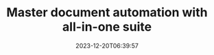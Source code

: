 ---
############################# Static ##########################
layout: "family"
date: 2023-12-20T06:39:57
draft: false

product: "Total"
product_tag: "total"

############################# Head ############################
head_title: "Document Automation APIs | On Premise APIs and online services"
head_description: "Automate your document manipulation easily and free"

############################# Header ##########################
title: "Master document automation with all-in-one suite"
description: |
  Simplify repetitive document tasks and streamline your workflows with just a few lines of code. Powerful APIs make integration effortless, empowering you to focus on innovation, not infrastructure.

  Convert, sign, view, annotate - conquer any document task with minimal code. From Word to PDF, Excel to images, handle everything seamlessly. Less code, bigger impact.

  Automate document tasks, boost efficiency, and move fast with lightning-speed integration. Save time and resources, focusing on what truly matters to your business.

############################# Platforms ############################
supported_platforms:
  enable: true  
  head_title: "Choose your platform"
  title: "Supported platforms"
  description: "GroupDocs.Total library supports the following operating systems and frameworks"
  details_link_title: "Learn more"
  items:
    # supported_platforms loop
    - title: ".NET"
      description: "GroupDocs.Total for .NET"
      color: "blue"
      tag: "net"
      link: "/total/net/"
      features_link: "https://docs.groupdocs.com/total/net/system-requirements/"
      features:
        # features loop
        - content: ".NET Framework 4.6.2+  <br>  .NET Core 3.1  <br>  .NET 6+"
          rows: "3"
        # features loop
        - content: "Windows, Linux"
          rows: "1"
        # features loop
        - content: "200+ file formats"
          rows: "1"
        # features loop
        - content: "Visual Studio <br> VS Code <br> Rider"
          rows: "15"
    
    # supported_platforms loop
    - title: "Java"
      description: "GroupDocs.Total for Java"
      color: "red"
      tag: "java"
      link: "/total/java/"
      features_link: "https://docs.groupdocs.com/total/java/system-requirements/"
      features:
        # features loop
        - content: "J2SE 8.0 (1.8)+"
          rows: "3"
        # features loop
        - content:  "Windows, Linux, macOS"
          rows: "1"       
        # features loop
        - content: "200+ file formats"
          rows: "1"
        # features loop
        - content:  "Eclipse <br> NetBeans <br> IntelliJ Idea"
          rows: "3"

############################# Features ############################

features:
  enable: true
  title: "GroupDocs.Total's feature set"
  description: "Single solution that unifies the functionality of all individual GroupDocs products under one roof and manages any document task without third-party software."

  items:
    # feature loop
    - icon: "view"
      title: "View documents and images"
      content: "Render files to view them in HTML, PDF, PNG, and JPEG formats."

    # feature loop
    - icon: "convert"
      title: "Convert between formats"
      content: "Transform files from different source to various target formats."

    # feature loop
    - icon: "merge"
      title: "Merge multiple files into one"
      content: "Seamlessly combine multiple PDF, Office and other into a single document."
    
    # feature loop
    - icon: "settings"
      title: "More products and features"
      content: "Explore all set of GroupDocs document automation APIs: compare, e-sing, search, watermark and more!"


############################# Code samples ############################
# code_samples:
#   enable: true
#   title: "GroupDocs.Total code samples"
#   description: "Some use cases of typical GroupDocs.Total operations in C#, Java, TypeScript"
#   items:
#     # code sample loop
#     - title: "How to render DOCX files to PDF"
#       content: |
#         Render DOCX documents to PDF without Microsoft Word or other software installed. Easily load and view DOCX files within your .NET application, whether it is a web or desktop application. Here is an example of how to render a DOCX file to PDF:
#       samples:
#         - language: "C#"
#           color: "blue"
#           content: |
#             ```csharp {style=abap}   
#             // Load DOCX file to render
#             using (Viewer viewer = new Viewer("sample.docx"))
#             {
#               // Render DOCX to a PDF file
#               PdfViewOptions viewOptions = new PdfViewOptions();
#               viewer.View(viewOptions);
#             }
#             ```
#         - language: "Java"
#           color: "red"
#           content: |
#             ```java {style=abap}   
#             import com.groupdocs.viewer.Viewer;
#             import com.groupdocs.viewer.options.PdfViewOptions;
#             // ...
#             // Load DOCX file to render
#             try (Viewer viewer = new Viewer("sample.docx")) {
#                 // Render DOCX to a PDF file
#                 PdfViewOptions viewOptions = new PdfViewOptions();
#                 viewer.view(viewOptions);
#             }
#             ```
#         - language: "TypeScript"
#           color: "green"
#           content: |
#             ```javascript {style=abap}  
#             // Load DOCX file to render
#             const viewer = new groupdocs.viewer.Viewer("sample.docx")
            
#             // Render DOCX to a PDF file
#             const viewOptions = groupdocs.viewer.PdfViewOptions(output.pdf)
#             viewer.view(viewOptions)
#             ```


############################# Formats ############################
formats:
  enable: true
  title:  "200+ file formats supported"
  description: "GroupDocs.Total supports operations with the most popular [file formats](https://docs.groupdocs.com/total/net/supported-document-formats/)"


############################# Metrics ############################

metrics:
  enable: true
  title: "In-depth metrics and statistical insights"
  description: "Dive into a detailed breakdown of our key figures, providing comprehensive metrics and statistical insights into our achievements, impact, and growth."

  items:
    # metrics loop
    - number: "200+"
      title: "Supported formats"
      content: "Easily view over 200 file formats including documents, images, and CAD drawings hassle-free. Break compatibility barriers and access diverse files effortlessly with our comprehensive viewing solution."
    # metrics loop
    - number: "550K"
      title: "NuGet downloads"
      content: "Our NuGet package solution has become a trusted and widely adopted resource in the developer community, providing seamless integration and valuable functionality for countless projects."

    # metrics loop
    - number: "10+"
      title: "Libraries"
      content: "Our product includes 10+ libraries, offering advanced features to optimize performance. These libraries are designed to fulfill different development needs with unparalleled capabilities."
    
    # metrics loop
    - number: "100+"
      title: "Happy customers"
      content: "Serving the most iconic brands around the globe. Discover why hundreds love GroupDocs.Total! Explore seamless navigation, convenient collaboration, and unparalleled ease of use. Join now!"


############################# Customers ############################
# logo size X1 => 170:70  X2 => 340 : 140

customers:
  enable: true
  title: "Our happy customers"
  description: "GroupDocs libraries are employed by globally renowned and distinguished brands across the world."

  items:
    # customers loop
    - title: "BenQ Corporation"
      logo: "benq"
    # customers loop
    - title: "Nasdaq Stock Market"
      logo: "nasdaq"
    # customers loop
    - title: "AT&T Inc."
      logo: "att"
    # customers loop
    - title: "AstraZeneca"
      logo: "astrazeneca"
    # customers loop
    - title: "Central Bank of Argentina"
      logo: "argentinacentralbank"
    # customers loop
    - title: "Roche Holding AG"
      logo: "roche"
    # customers loop
    - title: "Capita"
      logo: "capita"
    # customers loop
    - title: "Axa S.A."
      logo: "axa"
    # customers loop
    - title: "Instructure Inc."
      logo: "instructure"
     # customers loop
    - title: "Wipro"
      logo: "wipro"



############################# Actions ############################

actions:
  enable: true
  title: "Ready to get started?"
  description: "Try GroupDocs.Total features for free or request a license"

  items:
    #  loop
    - title: ".NET"
      link: "/total/net/"
      color: "blue"
        #  loop
    - title: "Java"
      link: "/total/java/"
      color: "red"


############################# Faq ############################

faq:
  enable: true
  title: "Common questions and concerns"
  description: "Find answers to common inquiries in our FAQ section to quickly address your queries and concerns."

  items:
    #  loop
    - question: "What is GroupDocs.Total, and how is it different from individual GroupDocs products?"
      answer: |
        GroupDocs.Total is a comprehensive suite that combines the functionalities of all individual GroupDocs products into a single package. This offers several advantages: <br><br>
        <ul>
          <li>
            <b>Unified features:</b> You have access to all document processing capabilities, including viewing, conversion, merging, annotation, signing, and more, within a single API. <br><br>
          </li>
          <li>
            <b>Enhanced compatibility:</b> GroupDocs.Total ensures consistent and reliable performance across all supported file formats and platforms, eliminating compatibility issues that might arise when using separate products. <br><br>
          </li>
          <li>
            <b>Optimized package sizes:</b> The suite comes as a single, compact package, reducing resource consumption and simplifying integration into your applications compared to using individual products with separate installations.
          </li>
        <ul>
    #  loop
    - question: "How do I get started with GroupDocs.Total?"
      answer: |
        You can start with a free trial to explore the features and see if it meets your needs. GroupDocs also offers various [documentation](https://docs.groupdocs.com/total/) resources and [tutorials](https://groupdocs.github.io) to help you get started with integration and development.
    #  loop
    - question: "Does GroupDocs.Total offer any technical support?"
      answer: |
        Yes, GroupDocs offers comprehensive technical support to ensure your success with GroupDocs.Total. They have two options: <br><br>
        <b>[Free Support Forum](https://forum.groupdocs.com):</b> This forum allows you to connect with GroupDocs staff, who can answer your questions and offer solutions based on their experience. It's a great resource for common issues and general inquiries. <br><br>
        <b>[Paid Support Helpdesk](https://helpdesk.groupdocs.com):</b> This option provides support on a priority basis. If you encounter complex issues or require faster resolutions, paid support offers personalized assistance and quicker response times. <br><br>
        By providing both free and paid options, GroupDocs caters to different needs and budgets, ensuring you have the support you need to thrive with GroupDocs.Total.

    #  loop
    - question: "Does GroupDocs.Total require additional software for document manipulation?"
      answer: |
        GroupDocs.Total is a self-contained suite and does not require any additional third-party software for basic document manipulation tasks like viewing, converting, annotating, or signing. However, depending on specific features you use (e.g., OCR for scanned documents), external libraries might be needed.

############################# Cloud and Apps ############################

cloud_links:
  enable: true
  title: "GroupDocs.Total solutions"
  description: "Supercharge document processing in your applications with our cloud REST API and free online apps"

  items:
    #  loop
    - icon: "groupdocs_total-cloud"
      title: "GroupDocs.Total Cloud"
      link: "https://products.groupdocs.cloud/total"
      content: "Robust cloud solutions to efficiently automate processing of Microsoft Office, PDF document in your applications."

    #  loop
    - icon: "groupdocs_total-apps"
      title: "GroupDocs.Total Online App"
      link: "https://products.groupdocs.app"
      content: "Free online web apps to view and edit document content, compare and merge different Microsoft Office, OpenOffice, images & other popular file formats."    

    #  loop
    - icon: "groupdocs_total-windows"
      title: "GroupDocs.Total Windows"
      link: "https://products.groupdocs.app/total/windows"
      content: "Offline apps to convert, annotate, compare, sign, assemble, parse, classify, redact and search documents on any operating system."   

---